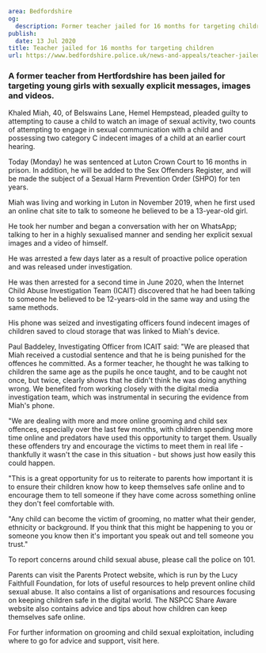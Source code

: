 ```yaml
area: Bedfordshire
og:
  description: Former teacher jailed for 16 months for targeting children with sexually explicit messages
publish:
  date: 13 Jul 2020
title: Teacher jailed for 16 months for targeting children
url: https://www.bedfordshire.police.uk/news-and-appeals/teacher-jailed-16-months-targeting-children
```

### A former teacher from Hertfordshire has been jailed for targeting young girls with sexually explicit messages, images and videos.

Khaled Miah, 40, of Belswains Lane, Hemel Hempstead, pleaded guilty to attempting to cause a child to watch an image of sexual activity, two counts of attempting to engage in sexual communication with a child and possessing two category C indecent images of a child at an earlier court hearing.

Today (Monday) he was sentenced at Luton Crown Court to 16 months in prison. In addition, he will be added to the Sex Offenders Register, and will be made the subject of a Sexual Harm Prevention Order (SHPO) for ten years.

Miah was living and working in Luton in November 2019, when he first used an online chat site to talk to someone he believed to be a 13-year-old girl.

He took her number and began a conversation with her on WhatsApp; talking to her in a highly sexualised manner and sending her explicit sexual images and a video of himself.

He was arrested a few days later as a result of proactive police operation and was released under investigation.

He was then arrested for a second time in June 2020, when the Internet Child Abuse Investigation Team (ICAIT) discovered that he had been talking to someone he believed to be 12-years-old in the same way and using the same methods.

His phone was seized and investigating officers found indecent images of children saved to cloud storage that was linked to Miah's device.

Paul Baddeley, Investigating Officer from ICAIT said: "We are pleased that Miah received a custodial sentence and that he is being punished for the offences he committed. As a former teacher, he thought he was talking to children the same age as the pupils he once taught, and to be caught not once, but twice, clearly shows that he didn't think he was doing anything wrong. We benefited from working closely with the digital media investigation team, which was instrumental in securing the evidence from Miah's phone.

"We are dealing with more and more online grooming and child sex offences, especially over the last few months, with children spending more time online and predators have used this opportunity to target them. Usually these offenders try and encourage the victims to meet them in real life - thankfully it wasn't the case in this situation - but shows just how easily this could happen.

"This is a great opportunity for us to reiterate to parents how important it is to ensure their children know how to keep themselves safe online and to encourage them to tell someone if they have come across something online they don't feel comfortable with.

"Any child can become the victim of grooming, no matter what their gender, ethnicity or background. If you think that this might be happening to you or someone you know then it's important you speak out and tell someone you trust."

To report concerns around child sexual abuse, please call the police on 101.

Parents can visit the Parents Protect website, which is run by the Lucy Faithfull Foundation, for lots of useful resources to help prevent online child sexual abuse. It also contains a list of organisations and resources focusing on keeping children safe in the digital world. The NSPCC Share Aware website also contains advice and tips about how children can keep themselves safe online.

For further information on grooming and child sexual exploitation, including where to go for advice and support, visit here.
